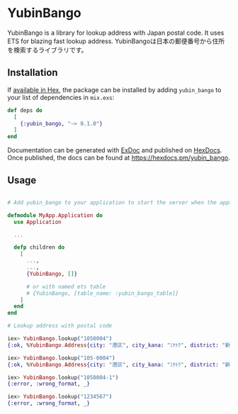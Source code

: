 # YubinBango

  YubinBango is a library for lookup address with Japan postal code.
  It uses ETS for blazing fast lookup address.
  YubinBangoは日本の郵便番号から住所を検索するライブラリです。

## Installation

If [available in Hex](https://hex.pm/docs/publish), the package can be installed
by adding `yubin_bango` to your list of dependencies in `mix.exs`:

```elixir
def deps do
  [
    {:yubin_bango, "~> 0.1.0"}
  ]
end
```

Documentation can be generated with [ExDoc](https://github.com/elixir-lang/ex_doc)
and published on [HexDocs](https://hexdocs.pm). Once published, the docs can
be found at <https://hexdocs.pm/yubin_bango>.

## Usage

```elixir

# Add yubin_bango to your application to start the server when the application starts

defmodule MyApp.Application do
  use Application

  ...

  defp children do
    [
      ...,
      ...,
      {YubinBango, []}

      # or with named ets table
      # {YubinBango, [table_name: :yubin_bango_table]}
    ]
  end
end

# Lookup address with postal code

iex> YubinBango.lookup("1050004")
{:ok, %YubinBango.Address{city: "港区", city_kana: "ﾐﾅﾄｸ", district: "新橋", district_kana: "ｼﾝﾊﾞｼ", prefecture: "東京都", prefecture_kana: "ﾄｳｷｮｳﾄ", zipcode: "1050004"}}

iex> YubinBango.lookup("105-0004")
{:ok, %YubinBango.Address{city: "港区", city_kana: "ﾐﾅﾄｸ", district: "新橋", district_kana: "ｼﾝﾊﾞｼ", prefecture: "東京都", prefecture_kana: "ﾄｳｷｮｳﾄ", zipcode: "1050004"}}

iex> YubinBango.lookup("1050004-1")
{:error, :wrong_format, _}

iex> YubinBango.lookup("1234567")
{:error, :wrong_format, _}
```
